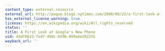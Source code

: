 ```yaml
---
content_type: external-resource
external_url: http://pogue.blogs.nytimes.com/2008/09/23/a-first-look-at-googles-new-phone/?scp=1&sq=a%20first%20look%20at%20google%27s%20new%20phone&st=cse
has_external_license_warning: true
license: https://en.wikipedia.org/wiki/All_rights_reserved
status: ''
title: A First Look at Google's New Phone
uid: 44df8622-fed7-49dc-b59b-099a6e202255
wayback_url: ''
---
```

